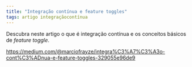 ```yaml
---
title: "Integração contínua e feature toggles"
tags: artigo integraçãocontínua
---
```


Descubra neste artigo o que é integração contínua e os conceitos básicos de <i>feature toggle</i>.

https://medium.com/@marciofrayze/integra%C3%A7%C3%A3o-cont%C3%ADnua-e-feature-toggles-329055e96de9
